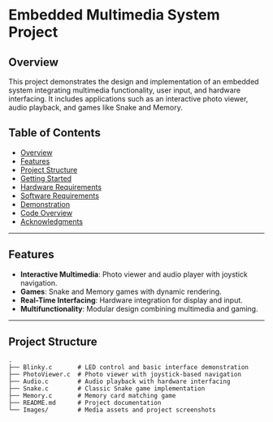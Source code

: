 # Embedded Multimedia System Project

## Overview

This project demonstrates the design and implementation of an embedded system integrating multimedia functionality, user input, and hardware interfacing. It includes applications such as an interactive photo viewer, audio playback, and games like Snake and Memory.

## Table of Contents

- [Overview](#overview)
- [Features](#features)
- [Project Structure](#project-structure)
- [Getting Started](#getting-started)
- [Hardware Requirements](#hardware-requirements)
- [Software Requirements](#software-requirements)
- [Demonstration](#demonstration)
- [Code Overview](#code-overview)
- [Acknowledgments](#acknowledgments)

---

## Features

- **Interactive Multimedia**: Photo viewer and audio player with joystick navigation.
- **Games**: Snake and Memory games with dynamic rendering.
- **Real-Time Interfacing**: Hardware integration for display and input.
- **Multifunctionality**: Modular design combining multimedia and gaming.

---

## Project Structure

```plaintext
.
├── Blinky.c       # LED control and basic interface demonstration
├── PhotoViewer.c  # Photo viewer with joystick-based navigation
├── Audio.c        # Audio playback with hardware interfacing
├── Snake.c        # Classic Snake game implementation
├── Memory.c       # Memory card matching game
├── README.md      # Project documentation
└── Images/        # Media assets and project screenshots
